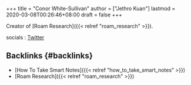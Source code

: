 +++
title = "Conor White-Sullivan"
author = ["Jethro Kuan"]
lastmod = 2020-03-08T00:26:46+08:00
draft = false
+++

Creator of [Roam Research]({{< relref "roam_research" >}}).

socials
: [Twitter](https://twitter.com/Conaw)


## Backlinks {#backlinks}

-   [How To Take Smart Notes]({{< relref "how_to_take_smart_notes" >}})
-   [Roam Research]({{< relref "roam_research" >}})
